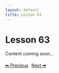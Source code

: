 ```yaml
---
layout: default
title: Lesson 63
---
```


# Lesson 63

Content coming soon...

<div style="margin-top: 20px;">
<a href="/docs/intermediate/Lessons/lesson_62.html" style="margin-right: 10px;">⬅ Previous</a><a href="/docs/intermediate/Lessons/lesson_64.html">Next ➡</a>
</div>
